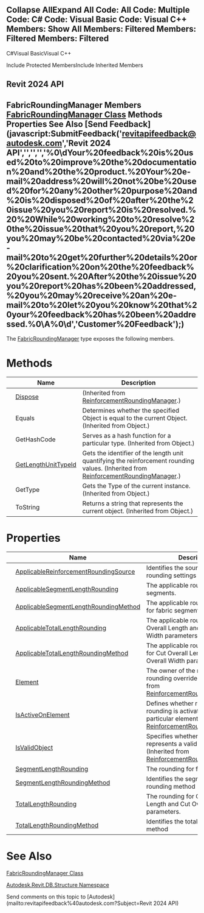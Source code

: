 ﻿

Collapse AllExpand All Code: All Code: Multiple Code: C# Code: Visual Basic Code: Visual C++  Members: Show All Members: Filtered Members: Filtered Members: Filtered   
---  
  
C#Visual BasicVisual C++

Include Protected MembersInclude Inherited Members

Revit 2024 API  
---  
FabricRoundingManager Members  
[FabricRoundingManager Class](6a6324cc-a18c-b883-1b1f-f2ad37147842.md) Methods Properties See Also [Send Feedback](javascript:SubmitFeedback\('revitapifeedback@autodesk.com','Revit 2024 API','','','','%0\\dYour%20feedback%20is%20used%20to%20improve%20the%20documentation%20and%20the%20product.%20Your%20e-mail%20address%20will%20not%20be%20used%20for%20any%20other%20purpose%20and%20is%20disposed%20of%20after%20the%20issue%20you%20report%20is%20resolved.%20%20While%20working%20to%20resolve%20the%20issue%20that%20you%20report,%20you%20may%20be%20contacted%20via%20e-mail%20to%20get%20further%20details%20or%20clarification%20on%20the%20feedback%20you%20sent.%20After%20the%20issue%20you%20report%20has%20been%20addressed,%20you%20may%20receive%20an%20e-mail%20to%20let%20you%20know%20that%20your%20feedback%20has%20been%20addressed.%0\\A%0\\d','Customer%20Feedback'\);)  
---  
  
The [FabricRoundingManager](6a6324cc-a18c-b883-1b1f-f2ad37147842.md) type exposes the following members.

# Methods

|  | Name | Description |
| --- | --- | --- |
|  | [Dispose](51ea7332-9713-a8d1-986f-f9b3fc84a44e.md) | (Inherited from [ReinforcementRoundingManager](35970bc8-fcb2-42f9-fb6f-38ca919e5e2d.md).) |
|  | Equals | Determines whether the specified Object is equal to the current Object. (Inherited from Object.) |
|  | GetHashCode | Serves as a hash function for a particular type.  (Inherited from Object.) |
|  | [GetLengthUnitTypeId](e52e5896-ed08-c01a-c059-2e37ccb3e788.md) | Gets the identifier of the length unit quantifying the reinforcement rounding values.  (Inherited from [ReinforcementRoundingManager](35970bc8-fcb2-42f9-fb6f-38ca919e5e2d.md).) |
|  | GetType | Gets the Type of the current instance. (Inherited from Object.) |
|  | ToString | Returns a string that represents the current object. (Inherited from Object.) |
  
# Properties

|  | Name | Description |
| --- | --- | --- |
|  | [ApplicableReinforcementRoundingSource](183be200-494b-5add-c086-d4e57e08d64f.md) | Identifies the source of the rounding settings for this element. |
|  | [ApplicableSegmentLengthRounding](5d9f35bb-637d-8b8b-c2e5-816d08feea36.md) | The applicable rounding for fabric segments. |
|  | [ApplicableSegmentLengthRoundingMethod](2b268449-e8ff-ffe4-a0f0-aa025c684524.md) | The applicable rounding method for fabric segments. |
|  | [ApplicableTotalLengthRounding](07e33ef6-56d4-fd21-559e-816a3dfb2a10.md) | The applicable rounding for Cut Overall Length and Cut Overall Width parameters. |
|  | [ApplicableTotalLengthRoundingMethod](404cde5c-2e56-eeeb-5844-0cc34d4d15da.md) | The applicable rounding method for Cut Overall Length and Cut Overall Width parameters. |
|  | [Element](19607a51-5b44-f2a0-7a6a-9aabde232d6e.md) | The owner of the reinforcement rounding overrides.  (Inherited from [ReinforcementRoundingManager](35970bc8-fcb2-42f9-fb6f-38ca919e5e2d.md).) |
|  | [IsActiveOnElement](c4210861-6b33-b2e4-8e1f-2684734eb770.md) | Defines whether reinforcement rounding is activated for the particular element.  (Inherited from [ReinforcementRoundingManager](35970bc8-fcb2-42f9-fb6f-38ca919e5e2d.md).) |
|  | [IsValidObject](d5e55a5e-7ced-d29d-5801-2fa7317fb055.md) | Specifies whether the .NET object represents a valid Revit entity.  (Inherited from [ReinforcementRoundingManager](35970bc8-fcb2-42f9-fb6f-38ca919e5e2d.md).) |
|  | [SegmentLengthRounding](204bff41-9ab8-9d1b-f1ff-b84390f43f51.md) | The rounding for fabric segments. |
|  | [SegmentLengthRoundingMethod](2689ef37-0b7a-5f2e-fe73-dac3744ead1f.md) | Identifies the segment length rounding method |
|  | [TotalLengthRounding](0f6f6d3f-3563-34e5-ee5b-8c8293df0aa0.md) | The rounding for Cut Overall Length and Cut Overall Width parameters. |
|  | [TotalLengthRoundingMethod](16f423e8-39d9-e178-18a6-a4488087a7d7.md) | Identifies the total length rounding method |
  
# See Also

[FabricRoundingManager Class](6a6324cc-a18c-b883-1b1f-f2ad37147842.md)

[Autodesk.Revit.DB.Structure Namespace](d586b341-f687-9d90-e96d-255806b7d4fc.md)

Send comments on this topic to [Autodesk](mailto:revitapifeedback%40autodesk.com?Subject=Revit 2024 API)